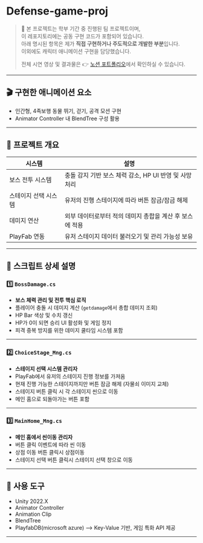 # Defense-game-proj
> 📍 본 프로젝트는 학부 기간 중 진행된 팀 프로젝트이며,  
> 이 레포지토리에는 공동 구현 코드가 포함되어 있습니다.  
> 아래 명시된 항목은 제가 **직접 구현하거나 주도적으로 개발한 부분**입니다.</br>
> 이외에도 캐릭터 애니메이션 구현을 담당했습니다.
> 
> 전체 시연 영상 및 결과물은 👉 [노션 포트폴리오](https://magical-rate-172.notion.site/Reverse-0bdf3e06b74c4b408b1e4e599ec128ee?pvs=74)에서 확인하실 수 있습니다.
---
## 🎬 구현한 애니메이션 요소
- 인간형, 4족보행 동물 뛰기, 걷기, 공격 모션 구현
- Animator Controller 내 BlendTree 구성 활용
---
## 📂 프로젝트 개요

| 시스템 | 설명 |
|--------|------|
| 보스 전투 시스템 | 충돌 감지 기반 보스 체력 감소, HP UI 반영 및 사망 처리 |
| 스테이지 선택 시스템 | 유저의 진행 스테이지에 따라 버튼 잠금/잠금 해제 |
| 데미지 연산 | 외부 데이터로부터 적의 데미지 총합을 계산 후 보스에 적용 |
| PlayFab 연동 | 유저 스테이지 데이터 불러오기 및 관리 가능성 보유 |

---

## 📜 스크립트 상세 설명

### 1️⃣ `BossDamage.cs`

- **보스 체력 관리 및 전투 핵심 로직**
- 플레이어 충돌 시 데미지 계산 (`getdamage`에서 총합 데미지 조회)
- HP Bar 색상 및 수치 갱신
- HP가 0이 되면 승리 UI 활성화 및 게임 정지
- 피격 중복 방지를 위한 데미지 쿨타임 시스템 포함

---

### 2️⃣ `ChoiceStage_Mng.cs`

- **스테이지 선택 시스템 관리자**
- PlayFab에서 유저의 스테이지 진행 정보를 가져옴
- 현재 진행 가능한 스테이지까지만 버튼 잠금 해제 (자물쇠 이미지 교체)
- 스테이지 버튼 클릭 시 각 스테이지 씬으로 이동
- 메인 홈으로 되돌아가는 버튼 포함

---

### 3️⃣ `MainHome_Mng.cs`
- **메인 홈에서 씬이동 관리자**
- 버튼 클릭 이벤트에 따라 씬 이동
- 상점 이동 버튼 클릭시 상점이동
- 스테이지 선택 버튼 클릭시 스테이지 선택 창으로 이동

---
## 🔧 사용 도구

- Unity 2022.X
- Animator Controller
- Animation Clip
- BlendTree
- PlayfabDB(microsoft azure) --> Key-Value 기반, 게임 특화 API 제공

---


